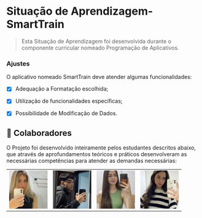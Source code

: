 # Situação de Aprendizagem- SmartTrain


> Esta Situação de Aprendizagem foi desenvolvida durante o componente curricular nomeado Programação de Aplicativos. 

### Ajustes

O aplicativo nomeado SmartTrain deve atender algumas funcionalidades:
- [x] Adequação a Formatação escolhida;
- [x] Utilização de funcionalidades específicas;
- [x] Possibilidade de Modificação de Dados.



## 🤝 Colaboradores

O Projeto foi desenvolvido inteiramente pelos estudantes descritos abaixo, que através de
aprofundamentos teóricos e práticos desenvolveram as necessárias competências para atender as demandas
necessárias:

<table>
  <tr>
    <td align="center">
      <a href="#" title="Fotografia Pessoal">
        <img src="/src/assets/images/readme/beatrizcc.jpg" width="100px;" alt="Foto de Beatriz Cercal Cachoeira"/><br>
  <td align="center">
      <a href="#" title="Fotografia Pessoal">
        <img src="/src/assets/images/readme/miguel.jpg" width="100px;" alt="Foto de Miguel Rocha Xavier"/><br>
    <td align="center">
      <a href="#" title="Fotografia Pessoal">
        <img src="/src/assets/images/readme/iasmin.jpg" width="100px;" alt="Foto de Beatriz Cercal Cachoeira"/><br>
            <td align="center">
      <a href="#" title="Fotografia Pessoal">
        <img src="/src/assets/images/readme/beatrizco.jpg" width="100px;" alt="Foto de Beatriz Cercal Cachoeira"/><br>
      



